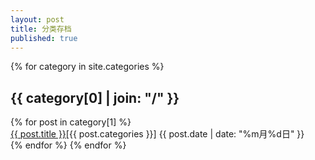 ```yaml
---
layout: post
title: 分类存档
published: true
---
```

<div class="posts">
    {% for category in site.categories %}
      <h2 class="archive" id="{{ category[0] }}-ref">{{ category[0] | join: "/" }}</h2>
      {% for post in category[1] %}
      <div class="post">
          <a href="{{site.baseurl }}{{ post.url }}">{{ post.title }}</a><span class="category">[{{ post.categories }}]</span>
          <time class="date" pubdate="{{ post.date | date: "%Y年%m月%d日" }}">{{ post.date | date: "%m月%d日" }}</time>
      </div>
      {% endfor %}
    {% endfor %}
</div>